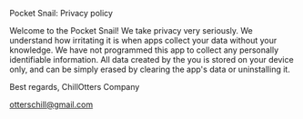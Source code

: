 Pocket Snail: Privacy policy

Welcome to the Pocket Snail!
We take privacy very seriously. We understand how irritating it is when apps collect your data without your knowledge.
We have not programmed this app to collect any personally identifiable information. All data created by the you is stored on your device only, and can be simply erased by clearing the app's data or uninstalling it.

Best regards,
ChillOtters Company

otterschill@gmail.com
